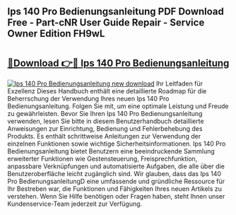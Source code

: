 ## Ips 140 Pro Bedienungsanleitung PDF Download Free - Part-cNR User Guide Repair - Service Owner Edition FH9wL

# <h2><a href="http://df3n1q.blite.top/?on=Ips+140+Pro+Bedienungsanleitung">🔗Download 👉🔴 Ips 140 Pro Bedienungsanleitung</a></h2>

[![Ips 140 Pro Bedienungsanleitung new download](https://i.imgur.com/lujVjoI.png)](http://df3n1q.blite.top/?on=Ips+140+Pro+Bedienungsanleitung)
Ihr Leitfaden für Exzellenz Dieses Handbuch enthält eine detaillierte Roadmap für die Beherrschung der Verwendung Ihres neuen Ips 140 Pro Bedienungsanleitung. Folgen Sie mit, um eine optimale Leistung und Freude zu gewährleisten. Bevor Sie Ihren Ips 140 Pro Bedienungsanleitung verwenden, lesen Sie bitte in diesem Benutzerhandbuch detaillierte Anweisungen zur Einrichtung, Bedienung und Fehlerbehebung des Produkts. Es enthält schrittweise Anleitungen zur Verwendung der einzelnen Funktionen sowie wichtige Sicherheitsinformationen. Ips 140 Pro Bedienungsanleitung bietet Benutzern eine beeindruckende Sammlung erweiterter Funktionen wie Gestensteuerung, Freisprechfunktion, anpassbare Verknüpfungen und automatisierte Aufgaben, die alle über die Benutzeroberfläche leicht zugänglich sind. Wir glauben, dass das Ips 140 Pro BedienungsanleitungD eine umfassende und gründliche Ressource für Ihr Bestreben war, die Funktionen und Fähigkeiten Ihres neuen Artikels zu verstehen. Wenn Sie Hilfe benötigen oder Fragen haben, steht Ihnen unser Kundenservice-Team jederzeit zur Verfügung.
